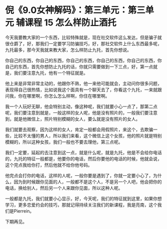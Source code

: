# 倪《9.0女神解码》：第三单元：第三单元 辅课程 15 怎么样防止酒托

今天我要教大家的一个东西，比较特殊就是，现在社交软件这么发达，但是骗子就很仓爵了，好，那我们一定要学习防骗技巧，好，那社交软件上什么东西最多呢，九托最多，那今天我就来教大家，怎么样防止九托，首先你想说。

你自己的东西，你自己的东西，你自己的东西，你自己的东西，你自己的东西，你自己的东西，首先你想防止九托的话，你就只需要做到一下三点，好，第一点就是，我们要注意九托，他有一个特征就是。

他上来是非常非常主动的，他跟你不熟，他一来他可能就会，主动问你很多问题，表现得自己很热情，比如说我这个面具有一个聊天去了，你看这个九托，一来就跟问我，你在哪里啊，你怎么怎么样啊，你住在哪里啊。

我一个人玩好无聊，他会特别主动，像这种呢，我们就要小心一点了，那第二点呢，我们要注意到就是，一般这样的女人呢，他是没有照片的，一般我们要注意到，就是他微信上，照片特别模糊的女人，要么就是没有照片的女人。

我们就要去观察，因为这样的女人，肯定一般都会用假照片，来这个，去欺骗一些，比较不太懂的男人，所以我们来看，这个微信上这个女孩，他的照片就是特别模糊的，所以这种女孩，我们一般也不要去理他，第三点呢。

我们一定要，延起的去注意到这一点，就是什么呢，就是九托，他是不会给你电话的，九托的特征一般都是，他要你的电话，然后你要他的电话的时候，他就会说，这个完点我给你打，然后他就不给你他号码。

他完点会打你的电话，这样的人呢，一般你要是遇到了，你就一定要小心了，为什么，因为到时候跟你见面的人，一般都不是这个人，不是另一个人吧，他会把你的电话，换给别人，然后另一个人来跟你见面，所以这种人呢。

一般都是九托，我们就要小心显示，好，今天呢，我们的特征就到这里，如果你想学习，更多恋爱约会的技巧，那就记得持续关注我们的新课程，我是亮南，这个我们是Pierrein。

下期再见。